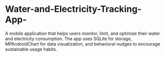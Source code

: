 # Water-and-Electricity-Tracking-App-
A mobile application that helps users monitor, limit, and optimize their water and electricity consumption. The app uses SQLite for storage, MPAndroidChart for data visualization, and behavioral nudges to encourage sustainable usage habits.

